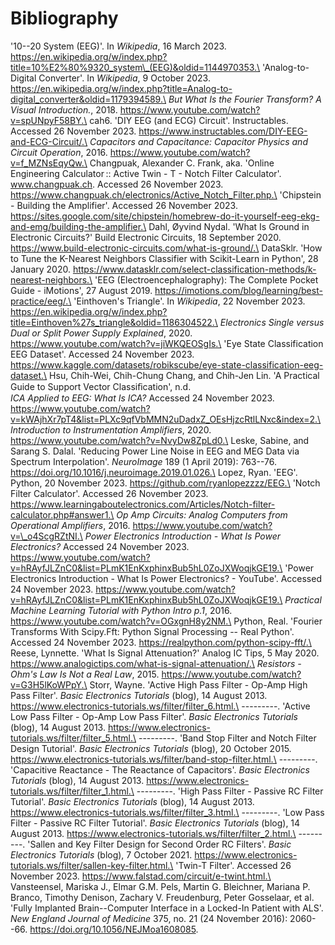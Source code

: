 # Bibliography

'10--20 System (EEG)'. In *Wikipedia*, 16 March 2023.
https://en.wikipedia.org/w/index.php?title=10%E2%80%9320_system\_(EEG)&oldid=1144970353.\
'Analog-to-Digital Converter'. In *Wikipedia*, 9 October 2023.
https://en.wikipedia.org/w/index.php?title=Analog-to-digital_converter&oldid=1179394589.\
*But What Is the Fourier Transform? A Visual Introduction.*, 2018.
https://www.youtube.com/watch?v=spUNpyF58BY.\
cah6. 'DIY EEG (and ECG) Circuit'. Instructables. Accessed 26 November
2023. https://www.instructables.com/DIY-EEG-and-ECG-Circuit/.\
*Capacitors and Capacitance: Capacitor Physics and Circuit Operation*,
2016. https://www.youtube.com/watch?v=f_MZNsEqyQw.\
Changpuak, Alexander C. Frank, aka. 'Online Engineering Calculator ::
Active Twin - T - Notch Filter Calculator'. www.changpuak.ch. Accessed
26 November 2023.
https://www.changpuak.ch/electronics/Active_Notch_Filter.php.\
'Chipstein - Building the Amplifier'. Accessed 26 November 2023.
https://sites.google.com/site/chipstein/homebrew-do-it-yourself-eeg-ekg-and-emg/building-the-amplifier.\
Dahl, Øyvind Nydal. 'What Is Ground in Electronic Circuits?' Build
Electronic Circuits, 18 September 2020.
https://www.build-electronic-circuits.com/what-is-ground/.\
DataSklr. 'How to Tune the K-Nearest Neighbors Classifier with
Scikit-Learn in Python', 28 January 2020.
https://www.datasklr.com/select-classification-methods/k-nearest-neighbors.\
'EEG (Electroencephalography): The Complete Pocket Guide - iMotions', 27
August 2019. https://imotions.com/blog/learning/best-practice/eeg/.\
'Einthoven's Triangle'. In *Wikipedia*, 22 November 2023.
https://en.wikipedia.org/w/index.php?title=Einthoven%27s_triangle&oldid=1186304522.\
*Electronics Single versus Dual or Split Power Supply Explained*, 2020.
https://www.youtube.com/watch?v=jiWKQEOSgIs.\
'Eye State Classification EEG Dataset'. Accessed 24 November 2023.
https://www.kaggle.com/datasets/robikscube/eye-state-classification-eeg-dataset.\
Hsu, Chih-Wei, Chih-Chung Chang, and Chih-Jen Lin. 'A Practical Guide to
Support Vector Classiﬁcation', n.d.\
*ICA Applied to EEG: What Is ICA?* Accessed 24 November 2023.
https://www.youtube.com/watch?v=kWAjhXr7pT4&list=PLXc9qfVbMMN2uDadxZ_OEsHjzcRtlLNxc&index=2.\
*Introduction to Instrumentation Amplifiers*, 2020.
https://www.youtube.com/watch?v=NvyDw8ZpLd0.\
Leske, Sabine, and Sarang S. Dalal. 'Reducing Power Line Noise in EEG
and MEG Data via Spectrum Interpolation'. *NeuroImage* 189 (1 April
2019): 763--76. https://doi.org/10.1016/j.neuroimage.2019.01.026.\
Lopez, Ryan. 'EEG'. Python, 20 November 2023.
https://github.com/ryanlopezzzz/EEG.\
'Notch Filter Calculator'. Accessed 26 November 2023.
https://www.learningaboutelectronics.com/Articles/Notch-filter-calculator.php#answer1.\
*Op Amp Circuits: Analog Computers from Operational Amplifiers*, 2016.
https://www.youtube.com/watch?v=\_o4ScgRZtNI.\
*Power Electronics Introduction - What Is Power Electronics?* Accessed
24 November 2023.
https://www.youtube.com/watch?v=hRAyfJLZnC0&list=PLmK1EnKxphinxBub5hL0ZoJXWoqjkGE19.\
'Power Electronics Introduction - What Is Power Electronics? - YouTube'.
Accessed 24 November 2023.
https://www.youtube.com/watch?v=hRAyfJLZnC0&list=PLmK1EnKxphinxBub5hL0ZoJXWoqjkGE19.\
*Practical Machine Learning Tutorial with Python Intro p.1*, 2016.
https://www.youtube.com/watch?v=OGxgnH8y2NM.\
Python, Real. 'Fourier Transforms With Scipy.Fft: Python Signal
Processing -- Real Python'. Accessed 24 November 2023.
https://realpython.com/python-scipy-fft/.\
Reese, Lynnette. 'What Is Signal Attenuation?' Analog IC Tips, 5 May
2020. https://www.analogictips.com/what-is-signal-attenuation/.\
*Resistors - Ohm's Law Is Not a Real Law*, 2015.
https://www.youtube.com/watch?v=G3H5lKoWPpY.\
Storr, Wayne. 'Active High Pass Filter - Op-Amp High Pass Filter'.
*Basic Electronics Tutorials* (blog), 14 August 2013.
https://www.electronics-tutorials.ws/filter/filter_6.html.\
---------. 'Active Low Pass Filter - Op-Amp Low Pass Filter'. *Basic
Electronics Tutorials* (blog), 14 August 2013.
https://www.electronics-tutorials.ws/filter/filter_5.html.\
---------. 'Band Stop Filter and Notch Filter Design Tutorial'. *Basic
Electronics Tutorials* (blog), 20 October 2015.
https://www.electronics-tutorials.ws/filter/band-stop-filter.html.\
---------. 'Capacitive Reactance - The Reactance of Capacitors'. *Basic
Electronics Tutorials* (blog), 14 August 2013.
https://www.electronics-tutorials.ws/filter/filter_1.html.\
---------. 'High Pass Filter - Passive RC Filter Tutorial'. *Basic
Electronics Tutorials* (blog), 14 August 2013.
https://www.electronics-tutorials.ws/filter/filter_3.html.\
---------. 'Low Pass Filter - Passive RC Filter Tutorial'. *Basic
Electronics Tutorials* (blog), 14 August 2013.
https://www.electronics-tutorials.ws/filter/filter_2.html.\
---------. 'Sallen and Key Filter Design for Second Order RC Filters'.
*Basic Electronics Tutorials* (blog), 7 October 2021.
https://www.electronics-tutorials.ws/filter/sallen-key-filter.html.\
'Twin-T Filter'. Accessed 26 November 2023.
https://www.falstad.com/circuit/e-twint.html.\
Vansteensel, Mariska J., Elmar G.M. Pels, Martin G. Bleichner, Mariana
P. Branco, Timothy Denison, Zachary V. Freudenburg, Peter Gosselaar, et
al. 'Fully Implanted Brain--Computer Interface in a Locked-In Patient
with ALS'. *New England Journal of Medicine* 375, no. 21 (24 November
2016): 2060--66. https://doi.org/10.1056/NEJMoa1608085.
